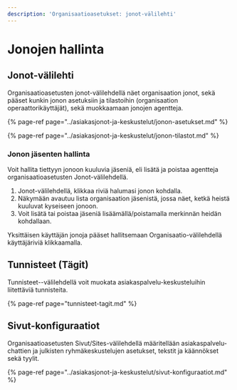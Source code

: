 ```yaml
---
description: 'Organisaatioasetukset: jonot-välilehti'
---
```


# Jonojen hallinta

## Jonot-välilehti <a id="jonot-valilehti"></a>

Organisaatioasetusten jonot-välilehdellä näet organisaation jonot, sekä pääset kunkin jonon asetuksiin ja tilastoihin \(organisaation operaattorikäyttäjät\), sekä muokkaamaan jonojen agentteja.

{% page-ref page="../asiakasjonot-ja-keskustelut/jonon-asetukset.md" %}

{% page-ref page="../asiakasjonot-ja-keskustelut/jonon-tilastot.md" %}

### Jonon jäsenten hallinta <a id="jonon-jasenten-hallinta"></a>

Voit hallita tiettyyn jonoon kuuluvia jäseniä, eli lisätä ja poistaa agentteja organisaatioasetusten Jonot-välilehdellä.

1. Jonot-välilehdellä, klikkaa riviä halumasi jonon kohdalla.
2. Näkymään avautuu lista organisaation jäsenistä, jossa näet, ketkä heistä kuuluvat kyseiseen jonoon.
3. Voit lisätä tai poistaa jäseniä lisäämällä/poistamalla merkinnän heidän kohdallaan.

Yksittäisen käyttäjän jonoja pääset hallitsemaan Organisaatio-välilehdellä käyttäjäriviä klikkaamalla.

## Tunnisteet \(Tägit\)  <a id="keskustelumerkintojen-hallinta-tagit"></a>

Tunnisteet--välilehdellä voit muokata asiakaspalvelu-keskusteluihin liitettäviä tunnisteita.

{% page-ref page="tunnisteet-tagit.md" %}

## Sivut-konfiguraatiot

Organisaatioasetusten Sivut/Sites-välilehdellä määritellään asiakaspalvelu-chattien ja julkisten ryhmäkeskustelujen asetukset, tekstit ja käännökset sekä tyylit.

{% page-ref page="../asiakasjonot-ja-keskustelut/sivut-konfiguraatiot.md" %}

